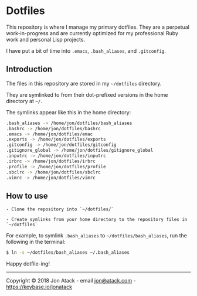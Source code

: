 # Dotfiles

This repository is where I manage my primary dotfiles. They are a perpetual work-in-progress and are currently optimized for my professional Ruby work and personal Lisp projects.

I have put a bit of time into `.emacs`, `.bash_aliases`, and `.gitconfig`.


## Introduction

The files in this repository are stored in my `~/dotfiles` directory.

They are symlinked to from their dot-prefixed versions in the home directory at `~/`.

The symlinks appear like this in the home directory:

```bash
.bash_aliases -> /home/jon/dotfiles/bash_aliases
.bashrc -> /home/jon/dotfiles/bashrc
.emacs -> /home/jon/dotfiles/emac
.exports -> /home/jon/dotfiles/exports
.gitconfig -> /home/jon/dotfiles/gitconfig
.gitignore_global -> /home/jon/dotfiles/gitignore_global
.inputrc -> /home/jon/dotfiles/inputrc
.irbrc -> /home/jon/dotfiles/irbrc
.profile -> /home/jon/dotfiles/profile
.sbclrc -> /home/jon/dotfiles/sbclrc
.vimrc -> /home/jon/dotfiles/vimrc
```

## How to use

    - Clone the repository into `~/dotfiles/`

    - Create symlinks from your home directory to the repository files in `~/dotfiles`

For example, to symlink `.bash_aliases` to `~/dotfiles/bash_aliases`, run the following in the terminal:

```bash
$ ln -s ~/dotfiles/bash_aliases ~/.bash_aliases
```

Happy dotfile-ing!

------------------------------------------------------------------------------

Copyright © 2018 Jon Atack - email jon@atack.com - https://keybase.io/jonatack

